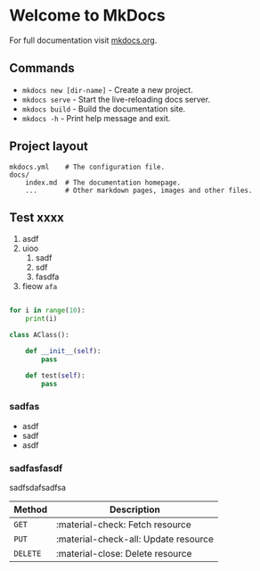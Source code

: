 # Welcome to MkDocs

For full documentation visit [mkdocs.org](https://www.mkdocs.org).

## Commands

* `mkdocs new [dir-name]` - Create a new project.
* `mkdocs serve` - Start the live-reloading docs server.
* `mkdocs build` - Build the documentation site.
* `mkdocs -h` - Print help message and exit.

## Project layout

    mkdocs.yml    # The configuration file.
    docs/
        index.md  # The documentation homepage.
        ...       # Other markdown pages, images and other files.

## Test xxxx

1. asdf
2. uioo
    1. sadf
    2. sdf
    3. fasdfa
3. fieow `afa`

```python

for i in range(10):
    print(i)

class AClass():

    def __init__(self):
        pass

    def test(self):
        pass

```

### sadfas

* asdf
* sadf
* asdf

### sadfasfasdf

sadfsdafsadfsa

| Method   | Description                          |
| -------- | ------------------------------------ |
| `GET`    | :material-check:     Fetch resource  |
| `PUT`    | :material-check-all: Update resource |
| `DELETE` | :material-close:     Delete resource |
